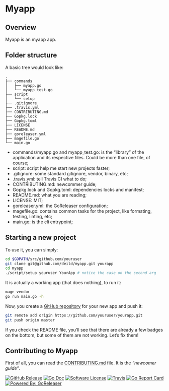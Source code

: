 # Myapp

## Overview

Myapp is an myapp app.

## Folder structure

A basic tree would look like:

    .
    ├── commands
    │   ├── myapp.go
    │   └── myapp_test.go
    ├── script
    │   └── setup
    ├── .gitignore
    ├── .travis.yml
    ├── CONTRIBUTING.md
    ├── Gopkg.lock
    ├── Gopkg.toml
    ├── LICENSE
    ├── README.md
    ├── goreleaser.yml
    ├── magefile.go
    └── main.go

- commands/myapp.go and myapp_test.go: is the “library” of the application and its respective files. Could be more than one file, of course;
- script: script help me start new projects faster;
- .gitignore: some standard gitignore, vendor, binary, etc;
- .travis.yml: tell Travis CI what to do;
- CONTRIBUTING.md: newcommer guide;
- Gopkg.lock and Gopkg.toml: dependencies locks and manifest;
- README.md: what you are reading;
- LICENSE: MIT;
- goreleaser.yml: the GoReleaser configuration;
- magefile.go: contains common tasks for the project, like formating, testing, linting, etc;
- main.go: is the cli entrypoint;

## Starting a new project

To use it, you can simply:

```bash
cd $GOPATH/src/github.com/youruser
git clone git@github.com/deild/myapp.git yourapp
cd myapp
./script/setup youruser YourApp # notice the case on the second arg
```

It is actually a working app (that does nothing), to run it:

```bash
mage vendor
go run main.go -h
```

Now, you create a [GitHub repository](https://help.github.com/articles/create-a-repo/) for your new app and push it:

```bash
git remote add origin https://github.com/youruser/yourapp.git
git push origin master
```

If you check the README file, you’ll see that there are already a few badges on the bottom, but some of them are not working. Let’s fix them!

## Contributing to Myapp

First of all, you can read the [CONTRIBUTING.md](CONTRIBUTING.md) file. It is the _“newcomer guide”_.

[![GitHub Release](https://img.shields.io/github/release/deild/myapp.svg?style=flat)](https://github.com/deild/myapp/releases/latest)
[![Go Doc](https://img.shields.io/badge/godoc-reference-blue.svg?style=flat)](http://godoc.org/github.com/deild/myapp)
[![Software License](https://img.shields.io/badge/license-MIT-brightgreen.svg)](LICENSE)
[![Travis](https://img.shields.io/travis/deild/myapp.svg?style=flat)](https://travis-ci.org/deild/myapp)
[![Go Report Card](https://goreportcard.com/badge/github.com/deild/myapp)](https://goreportcard.com/report/github.com/deild/myapp)
[![Powered By: GoReleaser](https://img.shields.io/badge/powered%20by-goreleaser-brightgreen.svg?style=flat)](https://github.com/goreleaser)

